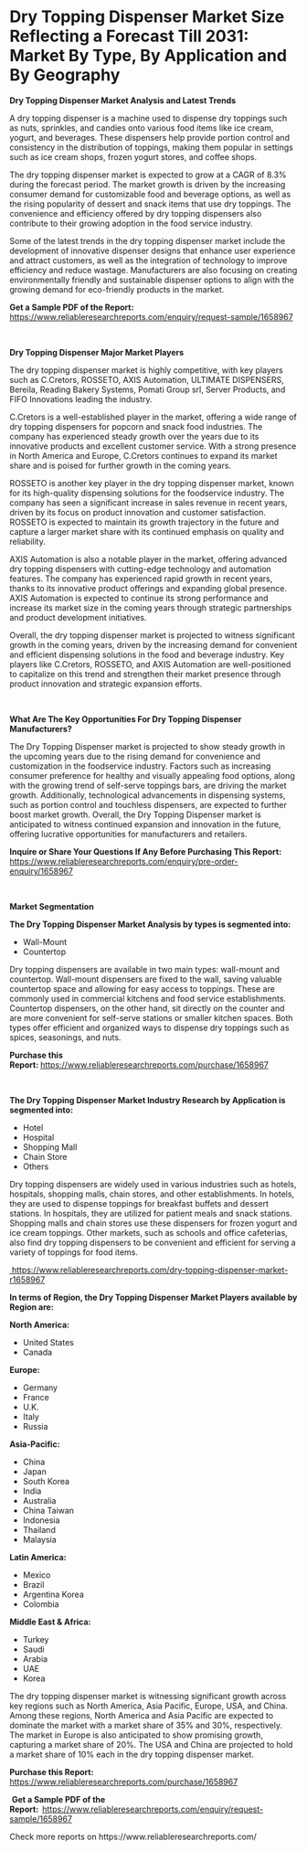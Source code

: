 <p><h1>Dry Topping Dispenser Market Size Reflecting a Forecast Till 2031: Market By Type, By Application and By Geography</h1></p><p><strong>Dry Topping Dispenser Market Analysis and Latest Trends</strong></p>
<p><p>A dry topping dispenser is a machine used to dispense dry toppings such as nuts, sprinkles, and candies onto various food items like ice cream, yogurt, and beverages. These dispensers help provide portion control and consistency in the distribution of toppings, making them popular in settings such as ice cream shops, frozen yogurt stores, and coffee shops.</p><p>The dry topping dispenser market is expected to grow at a CAGR of 8.3% during the forecast period. The market growth is driven by the increasing consumer demand for customizable food and beverage options, as well as the rising popularity of dessert and snack items that use dry toppings. The convenience and efficiency offered by dry topping dispensers also contribute to their growing adoption in the food service industry.</p><p>Some of the latest trends in the dry topping dispenser market include the development of innovative dispenser designs that enhance user experience and attract customers, as well as the integration of technology to improve efficiency and reduce wastage. Manufacturers are also focusing on creating environmentally friendly and sustainable dispenser options to align with the growing demand for eco-friendly products in the market.</p></p>
<p><strong>Get a Sample PDF of the Report:&nbsp;</strong> <a href="https://www.reliableresearchreports.com/enquiry/request-sample/1658967">https://www.reliableresearchreports.com/enquiry/request-sample/1658967</a></p>
<p>&nbsp;</p>
<p><strong>Dry Topping Dispenser Major Market Players</strong></p>
<p><p>The dry topping dispenser market is highly competitive, with key players such as C.Cretors, ROSSETO, AXIS Automation, ULTIMATE DISPENSERS, Bereila, Reading Bakery Systems, Pomati Group srl, Server Products, and FIFO Innovations leading the industry. </p><p>C.Cretors is a well-established player in the market, offering a wide range of dry topping dispensers for popcorn and snack food industries. The company has experienced steady growth over the years due to its innovative products and excellent customer service. With a strong presence in North America and Europe, C.Cretors continues to expand its market share and is poised for further growth in the coming years.</p><p>ROSSETO is another key player in the dry topping dispenser market, known for its high-quality dispensing solutions for the foodservice industry. The company has seen a significant increase in sales revenue in recent years, driven by its focus on product innovation and customer satisfaction. ROSSETO is expected to maintain its growth trajectory in the future and capture a larger market share with its continued emphasis on quality and reliability.</p><p>AXIS Automation is also a notable player in the market, offering advanced dry topping dispensers with cutting-edge technology and automation features. The company has experienced rapid growth in recent years, thanks to its innovative product offerings and expanding global presence. AXIS Automation is expected to continue its strong performance and increase its market size in the coming years through strategic partnerships and product development initiatives.</p><p>Overall, the dry topping dispenser market is projected to witness significant growth in the coming years, driven by the increasing demand for convenient and efficient dispensing solutions in the food and beverage industry. Key players like C.Cretors, ROSSETO, and AXIS Automation are well-positioned to capitalize on this trend and strengthen their market presence through product innovation and strategic expansion efforts.</p></p>
<p>&nbsp;</p>
<p><strong>What Are The Key Opportunities For Dry Topping Dispenser Manufacturers?</strong></p>
<p><p>The Dry Topping Dispenser market is projected to show steady growth in the upcoming years due to the rising demand for convenience and customization in the foodservice industry. Factors such as increasing consumer preference for healthy and visually appealing food options, along with the growing trend of self-serve toppings bars, are driving the market growth. Additionally, technological advancements in dispensing systems, such as portion control and touchless dispensers, are expected to further boost market growth. Overall, the Dry Topping Dispenser market is anticipated to witness continued expansion and innovation in the future, offering lucrative opportunities for manufacturers and retailers.</p></p>
<p><strong>Inquire or Share Your Questions If Any Before Purchasing This Report:</strong> <a href="https://www.reliableresearchreports.com/enquiry/pre-order-enquiry/1658967">https://www.reliableresearchreports.com/enquiry/pre-order-enquiry/1658967</a></p>
<p>&nbsp;</p>
<p><strong>Market Segmentation</strong></p>
<p><strong>The Dry Topping Dispenser Market Analysis by types is segmented into:</strong></p>
<p><ul><li>Wall-Mount</li><li>Countertop</li></ul></p>
<p><p>Dry topping dispensers are available in two main types: wall-mount and countertop. Wall-mount dispensers are fixed to the wall, saving valuable countertop space and allowing for easy access to toppings. These are commonly used in commercial kitchens and food service establishments. Countertop dispensers, on the other hand, sit directly on the counter and are more convenient for self-serve stations or smaller kitchen spaces. Both types offer efficient and organized ways to dispense dry toppings such as spices, seasonings, and nuts.</p></p>
<p><strong>Purchase this Report:&nbsp;</strong><a href="https://www.reliableresearchreports.com/purchase/1658967">https://www.reliableresearchreports.com/purchase/1658967</a></p>
<p>&nbsp;</p>
<p><strong>The Dry Topping Dispenser Market Industry Research by Application is segmented into:</strong></p>
<p><ul><li>Hotel</li><li>Hospital</li><li>Shopping Mall</li><li>Chain Store</li><li>Others</li></ul></p>
<p><p>Dry topping dispensers are widely used in various industries such as hotels, hospitals, shopping malls, chain stores, and other establishments. In hotels, they are used to dispense toppings for breakfast buffets and dessert stations. In hospitals, they are utilized for patient meals and snack stations. Shopping malls and chain stores use these dispensers for frozen yogurt and ice cream toppings. Other markets, such as schools and office cafeterias, also find dry topping dispensers to be convenient and efficient for serving a variety of toppings for food items.</p></p>
<p><a href="https://www.reliableresearchreports.com/dry-topping-dispenser-market-r1658967">&nbsp;https://www.reliableresearchreports.com/dry-topping-dispenser-market-r1658967</a></p>
<p><strong>In terms of Region, the Dry Topping Dispenser Market Players available by Region are:</strong></p>
<p>
    <p> <strong> North America: </strong>
        <ul>
            <li>United States</li>
            <li>Canada</li>
        </ul>
        </p> 
    <p> <strong> Europe: </strong>
        <ul>
            <li>Germany</li>
            <li>France</li>
            <li>U.K.</li>
            <li>Italy</li>
            <li>Russia</li>
        </ul>
        </p> 
    <p> <strong> Asia-Pacific: </strong>
        <ul>
            <li>China</li>
            <li>Japan</li>
            <li>South Korea</li>
            <li>India</li>
            <li>Australia</li>
            <li>China Taiwan</li>
            <li>Indonesia</li>
            <li>Thailand</li>
            <li>Malaysia</li>
        </ul>
        </p> 
    <p> <strong> Latin America: </strong>
        <ul>
            <li>Mexico</li>
            <li>Brazil</li>
            <li>Argentina Korea</li>
            <li>Colombia</li>
        </ul>
        </p> 
    <p> <strong> Middle East & Africa: </strong>
        <ul>
            <li>Turkey</li>
            <li>Saudi</li>
            <li>Arabia</li>
            <li>UAE</li>
            <li>Korea</li>
        </ul>
    </p>
    </p>
<p><p>The dry topping dispenser market is witnessing significant growth across key regions such as North America, Asia Pacific, Europe, USA, and China. Among these regions, North America and Asia Pacific are expected to dominate the market with a market share of 35% and 30%, respectively. The market in Europe is also anticipated to show promising growth, capturing a market share of 20%. The USA and China are projected to hold a market share of 10% each in the dry topping dispenser market.</p></p>
<p><strong>Purchase this Report: </strong><a href="https://www.reliableresearchreports.com/purchase/1658967">https://www.reliableresearchreports.com/purchase/1658967</a></p>
<p>&nbsp;<strong>Get a Sample PDF of the Report:&nbsp;&nbsp;</strong><a href="https://www.reliableresearchreports.com/enquiry/request-sample/1658967">https://www.reliableresearchreports.com/enquiry/request-sample/1658967</a></p>
<p><strong></strong></p>
<p>Check more reports on https://www.reliableresearchreports.com/</p>
